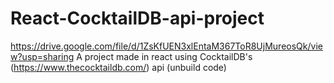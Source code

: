 # React-CocktailDB-api-project

https://drive.google.com/file/d/1ZsKfUEN3xlEntaM367ToR8UjMureosQk/view?usp=sharing
A project made in react using CocktailDB's (https://www.thecocktaildb.com/) api
(unbuild code) 
